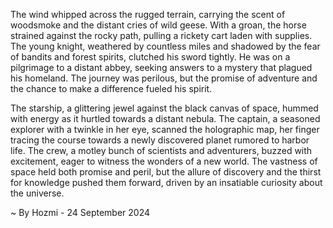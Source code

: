 
The wind whipped across the rugged terrain, carrying the scent of woodsmoke and the distant cries of wild geese. With a groan, the horse strained against the rocky path, pulling a rickety cart laden with supplies.  The young knight, weathered by countless miles and shadowed by the fear of bandits and forest spirits, clutched his sword tightly. He was on a pilgrimage to a distant abbey, seeking answers to a mystery that plagued his homeland. The journey was perilous, but the promise of adventure and the chance to make a difference fueled his spirit. 

The starship, a glittering jewel against the black canvas of space, hummed with energy as it hurtled towards a distant nebula.  The captain, a seasoned explorer with a twinkle in her eye, scanned the holographic map, her finger tracing the course towards a newly discovered planet rumored to harbor life. The crew, a motley bunch of scientists and adventurers, buzzed with excitement, eager to witness the wonders of a new world. The vastness of space held both promise and peril, but the allure of discovery and the thirst for knowledge pushed them forward, driven by an insatiable curiosity about the universe. 

~ By Hozmi - 24 September 2024
